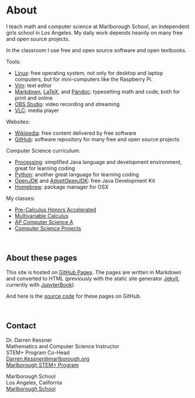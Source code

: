 
# About 

I teach math and computer science at Marlborough School, an independent girls
school in Los Angeles.  My daily work depends heavily on many free and open
source projects.

In the classroom I use free and open source software and open textbooks.

Tools:
- [Linux](https://en.wikipedia.org/wiki/Linux): free operating system, not only
  for desktop and laptop computers, but for mini-computers like the Raspberry
  Pi.
- [Vim](https://www.vim.org/): text editor
- [Markdown](https://daringfireball.net/projects/markdown/), 
  [LaTeX](https://www.latex-project.org/), and
  [Pandoc](https://pandoc.org/):
    typesetting math and code, both for print and online
- [OBS Studio](https://obsproject.com/): video recording and streaming
- [VLC](https://www.videolan.org/vlc/index.html): media player

Websites:
- [Wikipedia](https://en.wikipedia.org/wiki/Main_Page): free content delivered by free software
- [GitHub](https://github.com/): software repository for many free and open source projects

Computer Science curriculum:
- [Processing](https://processing.org/): simplified Java language and
    development environment, great for learning coding
- [Python](https://www.python.org/): another great language for learning coding
- [OpenJDK](https://openjdk.java.net/) and 
  [AdoptOpenJDK](https://adoptopenjdk.net/): free Java Development Kit
- [Homebrew](https://brew.sh/): package manager for OSX

My classes:
- [Pre-Calculus Honors Accelerated](https://dkessner.github.io/PCHA/)
- [Multivariable Calculus](https://dkessner.github.io/MultiV/)
- [AP Computer Science A](https://dkessner.github.io/APCS/)
- [Computer Science Projects](https://dkessner.github.io/CSProjects/)


<br/>

## About these pages

This site is hosted on [GitHub Pages](https://pages.github.com/).  The pages
are written in Markdown and converted to HTML (previously with
the static site generator [Jekyll](https://jekyllrb.com/), currently
with [JupyterBook](https://jupyterbook.org)).

And here is the [source code](https://github.com/dkessner/TeacherResources) 
for these pages on GitHub.

<br/>

## Contact

Dr. Darren Kessner  
Mathematics and Computer Science Instructor  
STEM+ Program Co-Head  
[Darren.Kessner@marlborough.org](mailto:darren.kessner@marlborough.org)  
[Marlborough STEM+ Program](http://stem.marlborough.org)  

Marlborough School  
Los Angeles, California  
[Marlborough School](http://marlborough.org)  


